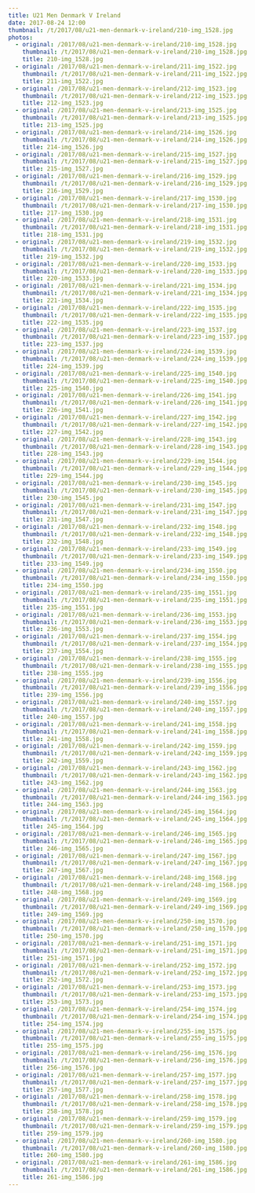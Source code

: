 ```yaml
---
title: U21 Men Denmark V Ireland
date: 2017-08-24 12:00
thumbnail: /t/2017/08/u21-men-denmark-v-ireland/210-img_1528.jpg
photos:
  - original: /2017/08/u21-men-denmark-v-ireland/210-img_1528.jpg
    thumbnail: /t/2017/08/u21-men-denmark-v-ireland/210-img_1528.jpg
    title: 210-img_1528.jpg
  - original: /2017/08/u21-men-denmark-v-ireland/211-img_1522.jpg
    thumbnail: /t/2017/08/u21-men-denmark-v-ireland/211-img_1522.jpg
    title: 211-img_1522.jpg
  - original: /2017/08/u21-men-denmark-v-ireland/212-img_1523.jpg
    thumbnail: /t/2017/08/u21-men-denmark-v-ireland/212-img_1523.jpg
    title: 212-img_1523.jpg
  - original: /2017/08/u21-men-denmark-v-ireland/213-img_1525.jpg
    thumbnail: /t/2017/08/u21-men-denmark-v-ireland/213-img_1525.jpg
    title: 213-img_1525.jpg
  - original: /2017/08/u21-men-denmark-v-ireland/214-img_1526.jpg
    thumbnail: /t/2017/08/u21-men-denmark-v-ireland/214-img_1526.jpg
    title: 214-img_1526.jpg
  - original: /2017/08/u21-men-denmark-v-ireland/215-img_1527.jpg
    thumbnail: /t/2017/08/u21-men-denmark-v-ireland/215-img_1527.jpg
    title: 215-img_1527.jpg
  - original: /2017/08/u21-men-denmark-v-ireland/216-img_1529.jpg
    thumbnail: /t/2017/08/u21-men-denmark-v-ireland/216-img_1529.jpg
    title: 216-img_1529.jpg
  - original: /2017/08/u21-men-denmark-v-ireland/217-img_1530.jpg
    thumbnail: /t/2017/08/u21-men-denmark-v-ireland/217-img_1530.jpg
    title: 217-img_1530.jpg
  - original: /2017/08/u21-men-denmark-v-ireland/218-img_1531.jpg
    thumbnail: /t/2017/08/u21-men-denmark-v-ireland/218-img_1531.jpg
    title: 218-img_1531.jpg
  - original: /2017/08/u21-men-denmark-v-ireland/219-img_1532.jpg
    thumbnail: /t/2017/08/u21-men-denmark-v-ireland/219-img_1532.jpg
    title: 219-img_1532.jpg
  - original: /2017/08/u21-men-denmark-v-ireland/220-img_1533.jpg
    thumbnail: /t/2017/08/u21-men-denmark-v-ireland/220-img_1533.jpg
    title: 220-img_1533.jpg
  - original: /2017/08/u21-men-denmark-v-ireland/221-img_1534.jpg
    thumbnail: /t/2017/08/u21-men-denmark-v-ireland/221-img_1534.jpg
    title: 221-img_1534.jpg
  - original: /2017/08/u21-men-denmark-v-ireland/222-img_1535.jpg
    thumbnail: /t/2017/08/u21-men-denmark-v-ireland/222-img_1535.jpg
    title: 222-img_1535.jpg
  - original: /2017/08/u21-men-denmark-v-ireland/223-img_1537.jpg
    thumbnail: /t/2017/08/u21-men-denmark-v-ireland/223-img_1537.jpg
    title: 223-img_1537.jpg
  - original: /2017/08/u21-men-denmark-v-ireland/224-img_1539.jpg
    thumbnail: /t/2017/08/u21-men-denmark-v-ireland/224-img_1539.jpg
    title: 224-img_1539.jpg
  - original: /2017/08/u21-men-denmark-v-ireland/225-img_1540.jpg
    thumbnail: /t/2017/08/u21-men-denmark-v-ireland/225-img_1540.jpg
    title: 225-img_1540.jpg
  - original: /2017/08/u21-men-denmark-v-ireland/226-img_1541.jpg
    thumbnail: /t/2017/08/u21-men-denmark-v-ireland/226-img_1541.jpg
    title: 226-img_1541.jpg
  - original: /2017/08/u21-men-denmark-v-ireland/227-img_1542.jpg
    thumbnail: /t/2017/08/u21-men-denmark-v-ireland/227-img_1542.jpg
    title: 227-img_1542.jpg
  - original: /2017/08/u21-men-denmark-v-ireland/228-img_1543.jpg
    thumbnail: /t/2017/08/u21-men-denmark-v-ireland/228-img_1543.jpg
    title: 228-img_1543.jpg
  - original: /2017/08/u21-men-denmark-v-ireland/229-img_1544.jpg
    thumbnail: /t/2017/08/u21-men-denmark-v-ireland/229-img_1544.jpg
    title: 229-img_1544.jpg
  - original: /2017/08/u21-men-denmark-v-ireland/230-img_1545.jpg
    thumbnail: /t/2017/08/u21-men-denmark-v-ireland/230-img_1545.jpg
    title: 230-img_1545.jpg
  - original: /2017/08/u21-men-denmark-v-ireland/231-img_1547.jpg
    thumbnail: /t/2017/08/u21-men-denmark-v-ireland/231-img_1547.jpg
    title: 231-img_1547.jpg
  - original: /2017/08/u21-men-denmark-v-ireland/232-img_1548.jpg
    thumbnail: /t/2017/08/u21-men-denmark-v-ireland/232-img_1548.jpg
    title: 232-img_1548.jpg
  - original: /2017/08/u21-men-denmark-v-ireland/233-img_1549.jpg
    thumbnail: /t/2017/08/u21-men-denmark-v-ireland/233-img_1549.jpg
    title: 233-img_1549.jpg
  - original: /2017/08/u21-men-denmark-v-ireland/234-img_1550.jpg
    thumbnail: /t/2017/08/u21-men-denmark-v-ireland/234-img_1550.jpg
    title: 234-img_1550.jpg
  - original: /2017/08/u21-men-denmark-v-ireland/235-img_1551.jpg
    thumbnail: /t/2017/08/u21-men-denmark-v-ireland/235-img_1551.jpg
    title: 235-img_1551.jpg
  - original: /2017/08/u21-men-denmark-v-ireland/236-img_1553.jpg
    thumbnail: /t/2017/08/u21-men-denmark-v-ireland/236-img_1553.jpg
    title: 236-img_1553.jpg
  - original: /2017/08/u21-men-denmark-v-ireland/237-img_1554.jpg
    thumbnail: /t/2017/08/u21-men-denmark-v-ireland/237-img_1554.jpg
    title: 237-img_1554.jpg
  - original: /2017/08/u21-men-denmark-v-ireland/238-img_1555.jpg
    thumbnail: /t/2017/08/u21-men-denmark-v-ireland/238-img_1555.jpg
    title: 238-img_1555.jpg
  - original: /2017/08/u21-men-denmark-v-ireland/239-img_1556.jpg
    thumbnail: /t/2017/08/u21-men-denmark-v-ireland/239-img_1556.jpg
    title: 239-img_1556.jpg
  - original: /2017/08/u21-men-denmark-v-ireland/240-img_1557.jpg
    thumbnail: /t/2017/08/u21-men-denmark-v-ireland/240-img_1557.jpg
    title: 240-img_1557.jpg
  - original: /2017/08/u21-men-denmark-v-ireland/241-img_1558.jpg
    thumbnail: /t/2017/08/u21-men-denmark-v-ireland/241-img_1558.jpg
    title: 241-img_1558.jpg
  - original: /2017/08/u21-men-denmark-v-ireland/242-img_1559.jpg
    thumbnail: /t/2017/08/u21-men-denmark-v-ireland/242-img_1559.jpg
    title: 242-img_1559.jpg
  - original: /2017/08/u21-men-denmark-v-ireland/243-img_1562.jpg
    thumbnail: /t/2017/08/u21-men-denmark-v-ireland/243-img_1562.jpg
    title: 243-img_1562.jpg
  - original: /2017/08/u21-men-denmark-v-ireland/244-img_1563.jpg
    thumbnail: /t/2017/08/u21-men-denmark-v-ireland/244-img_1563.jpg
    title: 244-img_1563.jpg
  - original: /2017/08/u21-men-denmark-v-ireland/245-img_1564.jpg
    thumbnail: /t/2017/08/u21-men-denmark-v-ireland/245-img_1564.jpg
    title: 245-img_1564.jpg
  - original: /2017/08/u21-men-denmark-v-ireland/246-img_1565.jpg
    thumbnail: /t/2017/08/u21-men-denmark-v-ireland/246-img_1565.jpg
    title: 246-img_1565.jpg
  - original: /2017/08/u21-men-denmark-v-ireland/247-img_1567.jpg
    thumbnail: /t/2017/08/u21-men-denmark-v-ireland/247-img_1567.jpg
    title: 247-img_1567.jpg
  - original: /2017/08/u21-men-denmark-v-ireland/248-img_1568.jpg
    thumbnail: /t/2017/08/u21-men-denmark-v-ireland/248-img_1568.jpg
    title: 248-img_1568.jpg
  - original: /2017/08/u21-men-denmark-v-ireland/249-img_1569.jpg
    thumbnail: /t/2017/08/u21-men-denmark-v-ireland/249-img_1569.jpg
    title: 249-img_1569.jpg
  - original: /2017/08/u21-men-denmark-v-ireland/250-img_1570.jpg
    thumbnail: /t/2017/08/u21-men-denmark-v-ireland/250-img_1570.jpg
    title: 250-img_1570.jpg
  - original: /2017/08/u21-men-denmark-v-ireland/251-img_1571.jpg
    thumbnail: /t/2017/08/u21-men-denmark-v-ireland/251-img_1571.jpg
    title: 251-img_1571.jpg
  - original: /2017/08/u21-men-denmark-v-ireland/252-img_1572.jpg
    thumbnail: /t/2017/08/u21-men-denmark-v-ireland/252-img_1572.jpg
    title: 252-img_1572.jpg
  - original: /2017/08/u21-men-denmark-v-ireland/253-img_1573.jpg
    thumbnail: /t/2017/08/u21-men-denmark-v-ireland/253-img_1573.jpg
    title: 253-img_1573.jpg
  - original: /2017/08/u21-men-denmark-v-ireland/254-img_1574.jpg
    thumbnail: /t/2017/08/u21-men-denmark-v-ireland/254-img_1574.jpg
    title: 254-img_1574.jpg
  - original: /2017/08/u21-men-denmark-v-ireland/255-img_1575.jpg
    thumbnail: /t/2017/08/u21-men-denmark-v-ireland/255-img_1575.jpg
    title: 255-img_1575.jpg
  - original: /2017/08/u21-men-denmark-v-ireland/256-img_1576.jpg
    thumbnail: /t/2017/08/u21-men-denmark-v-ireland/256-img_1576.jpg
    title: 256-img_1576.jpg
  - original: /2017/08/u21-men-denmark-v-ireland/257-img_1577.jpg
    thumbnail: /t/2017/08/u21-men-denmark-v-ireland/257-img_1577.jpg
    title: 257-img_1577.jpg
  - original: /2017/08/u21-men-denmark-v-ireland/258-img_1578.jpg
    thumbnail: /t/2017/08/u21-men-denmark-v-ireland/258-img_1578.jpg
    title: 258-img_1578.jpg
  - original: /2017/08/u21-men-denmark-v-ireland/259-img_1579.jpg
    thumbnail: /t/2017/08/u21-men-denmark-v-ireland/259-img_1579.jpg
    title: 259-img_1579.jpg
  - original: /2017/08/u21-men-denmark-v-ireland/260-img_1580.jpg
    thumbnail: /t/2017/08/u21-men-denmark-v-ireland/260-img_1580.jpg
    title: 260-img_1580.jpg
  - original: /2017/08/u21-men-denmark-v-ireland/261-img_1586.jpg
    thumbnail: /t/2017/08/u21-men-denmark-v-ireland/261-img_1586.jpg
    title: 261-img_1586.jpg
---
```

